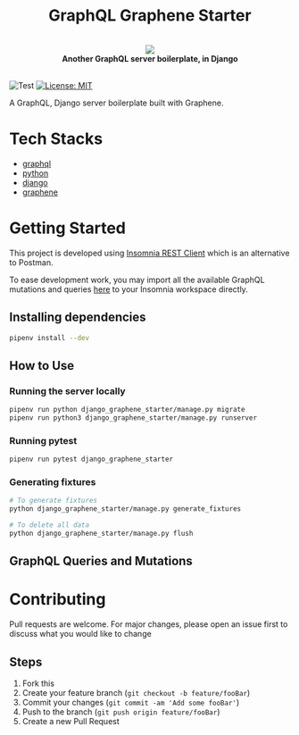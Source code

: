 <h1 align="center"><strong>GraphQL Graphene Starter</strong></h1>

<br />

<div align="center"><img src="https://imgur.com/VsyWctC.png" /></div>

<div align="center"><strong>Another GraphQL server boilerplate, in Django</strong></div>

<br />

![Test](https://github.com/ngshiheng/django-graphene-starter/workflows/test/badge.svg)
[![License: MIT](https://img.shields.io/badge/License-MIT-green.svg)](https://github.com/ngshiheng/django-graphene-starter/blob/master/LICENSE)

A GraphQL, Django server boilerplate built with Graphene.

# Tech Stacks

- [graphql](https://graphql.org/)
- [python](https://www.python.org/)
- [django](https://www.djangoproject.com/)
- [graphene](https://docs.graphene-python.org/projects/django/en/latest/)

# Getting Started

This project is developed using [Insomnia REST Client](https://insomnia.rest/) which is an alternative to Postman.

To ease development work, you may import all the available GraphQL mutations and queries [here](https://gist.github.com/ngshiheng/ad28bbf3147427111fe28d69e3e62fef) to your Insomnia workspace directly.

## Installing dependencies

```sh
pipenv install --dev
```

## How to Use

### Running the server locally

```sh
pipenv run python django_graphene_starter/manage.py migrate
pipenv run python3 django_graphene_starter/manage.py runserver
```

### Running pytest

```sh
pipenv run pytest django_graphene_starter
```

### Generating fixtures

```sh
# To generate fixtures
python django_graphene_starter/manage.py generate_fixtures

# To delete all data
python django_graphene_starter/manage.py flush
```

## GraphQL Queries and Mutations

# Contributing

Pull requests are welcome. For major changes, please open an issue first to discuss what you would like to change

## Steps

1. Fork this
2. Create your feature branch (`git checkout -b feature/fooBar`)
3. Commit your changes (`git commit -am 'Add some fooBar'`)
4. Push to the branch (`git push origin feature/fooBar`)
5. Create a new Pull Request
